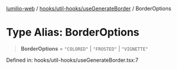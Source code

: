 [lumilio-web](../../../../modules.md) / [hooks/util-hooks/useGenerateBorder](../index.md) / BorderOptions

# Type Alias: BorderOptions

> **BorderOptions** = `"COLORED"` \| `"FROSTED"` \| `"VIGNETTE"`

Defined in: hooks/util-hooks/useGenerateBorder.tsx:7
